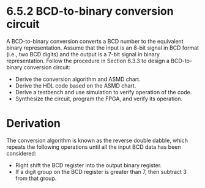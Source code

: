 # 6.5.2 BCD-to-binary conversion circuit

A BCD-to-binary conversion converts a BCD number to the equivalent binary representation. Assume that the input is an 8-bit signal in BCD format (i.e., two BCD digits) and the output is a 7-bit signal in binary representation. Follow the procedure in Section 6.3.3 to design a BCD-to-binary conversion circuit:
- Derive the conversion algorithm and ASMD chart. 
- Derive the HDL code based on the ASMD chart. 
- Derive a testbench and use simulation to verify operation of the code. 
- Synthesize the circuit, program the FPGA, and verify its operation.

# Derivation
The conversion algorithm is known as the reverse double dabble, which repeats the following operations until all the input BCD data has been considered:
- Right shift the BCD register into the output binary register.
- If a digit group on the BCD register is greater than 7, then subtract 3 from that group.


